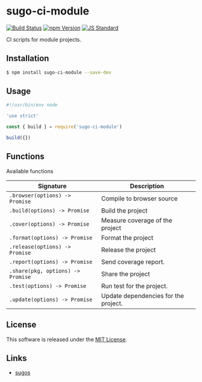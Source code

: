 sugo-ci-module
==========

<!---
This file is generated by ape-tmpl. Do not update manually.
--->

<!-- Badge Start -->
<a name="badges"></a>

[![Build Status][bd_travis_com_shield_url]][bd_travis_com_url]
[![npm Version][bd_npm_shield_url]][bd_npm_url]
[![JS Standard][bd_standard_shield_url]][bd_standard_url]

[bd_repo_url]: https://github.com/realglobe-Inc/sugo-ci-module
[bd_travis_url]: http://travis-ci.org/realglobe-Inc/sugo-ci-module
[bd_travis_shield_url]: http://img.shields.io/travis/realglobe-Inc/sugo-ci-module.svg?style=flat
[bd_travis_com_url]: http://travis-ci.com/realglobe-Inc/sugo-ci-module
[bd_travis_com_shield_url]: https://api.travis-ci.com/realglobe-Inc/sugo-ci-module.svg?token=aeFzCpBZebyaRijpCFmm
[bd_license_url]: https://github.com/realglobe-Inc/sugo-ci-module/blob/master/LICENSE
[bd_codeclimate_url]: http://codeclimate.com/github/realglobe-Inc/sugo-ci-module
[bd_codeclimate_shield_url]: http://img.shields.io/codeclimate/github/realglobe-Inc/sugo-ci-module.svg?style=flat
[bd_codeclimate_coverage_shield_url]: http://img.shields.io/codeclimate/coverage/github/realglobe-Inc/sugo-ci-module.svg?style=flat
[bd_gemnasium_url]: https://gemnasium.com/realglobe-Inc/sugo-ci-module
[bd_gemnasium_shield_url]: https://gemnasium.com/realglobe-Inc/sugo-ci-module.svg
[bd_npm_url]: http://www.npmjs.org/package/sugo-ci-module
[bd_npm_shield_url]: http://img.shields.io/npm/v/sugo-ci-module.svg?style=flat
[bd_standard_url]: http://standardjs.com/
[bd_standard_shield_url]: https://img.shields.io/badge/code%20style-standard-brightgreen.svg

<!-- Badge End -->


<!-- Description Start -->
<a name="description"></a>

CI scripts for module projects.

<!-- Description End -->


<!-- Overview Start -->
<a name="overview"></a>



<!-- Overview End -->


<!-- Sections Start -->
<a name="sections"></a>

<!-- Section from "doc/guides/01.Installation.md.hbs" Start -->

<a name="section-doc-guides-01-installation-md"></a>

Installation
-----

```bash
$ npm install sugo-ci-module --save-dev
```


<!-- Section from "doc/guides/01.Installation.md.hbs" End -->

<!-- Section from "doc/guides/02.Usage.md.hbs" Start -->

<a name="section-doc-guides-02-usage-md"></a>

Usage
---------

```javascript
#!/usr/bin/env node

'use strict'

const { build } = require('sugo-ci-module')

build({})


```


<!-- Section from "doc/guides/02.Usage.md.hbs" End -->

<!-- Section from "doc/guides/03.Functions.md.hbs" Start -->

<a name="section-doc-guides-03-functions-md"></a>

Functions
---------

Available functions

| Signature | Description |
| ---- | ----------- |
| `.browser(options) -> Promise` | Compile to browser source |
| `.build(options) -> Promise` | Build the project |
| `.cover(options) -> Promise` | Measure coverage of the project |
| `.format(options) -> Promise` | Format the project |
| `.release(options) -> Promise` | Release the project |
| `.report(options) -> Promise` | Send coverage report. |
| `.share(pkg, options) -> Promise` | Share the project |
| `.test(options) -> Promise` | Run test for the project. |
| `.update(options) -> Promise` | Update dependencies for the project. |


<!-- Section from "doc/guides/03.Functions.md.hbs" End -->


<!-- Sections Start -->


<!-- LICENSE Start -->
<a name="license"></a>

License
-------
This software is released under the [MIT License](https://github.com/realglobe-Inc/sugo-ci-module/blob/master/LICENSE).

<!-- LICENSE End -->


<!-- Links Start -->
<a name="links"></a>

Links
------

+ [sugos][sugos_url]

[sugos_url]: https://github.com/realglobe-Inc/sugos

<!-- Links End -->
